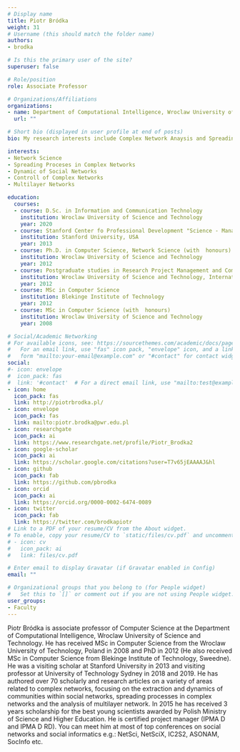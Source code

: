 ```yaml
---
# Display name
title: Piotr Bródka
weight: 31
# Username (this should match the folder name)
authors:
- brodka

# Is this the primary user of the site?
superuser: false

# Role/position
role: Associate Professor

# Organizations/Affiliations
organizations:
- name: Department of Computational Intelligence, Wroclaw University of Science and Technology
  url: ""

# Short bio (displayed in user profile at end of posts)
bio: My research interests include Complex Network Anaysis and Spreading Proceses in Complex Networks

interests:
- Network Science
- Spreading Proceses in Complex Networks 
- Dynamic of Social Networks
- Controll of Complex Networks
- Multilayer Networks

education:
  courses:
  - course: D.Sc. in Information and Communication Technology
    institution: Wroclaw University of Science and Technology
    year: 2020
  - course: Stanford Center fo Professional Development "Science - Management - Commercialization"
    institution: Stanford University, USA
    year: 2013
  - course: Ph.D. in Computer Science, Network Science (with  honours)
    institution: Wroclaw University of Science and Technology
    year: 2012
  - course: Postgraduate studies in Research Project Management and Commercialization of research results
    institution: Wroclaw University of Science and Technology, International Project Management Association
    year: 2012
  - course: MSc in Computer Science 
    institution: Blekinge Institute of Technology
    year: 2012
  - course: MSc in Computer Science (with  honours)
    institution: Wroclaw University of Science and Technology
    year: 2008

# Social/Academic Networking
# For available icons, see: https://sourcethemes.com/academic/docs/page-builder/#icons
#   For an email link, use "fas" icon pack, "envelope" icon, and a link in the
#   form "mailto:your-email@example.com" or "#contact" for contact widget.
social:
#- icon: envelope
#  icon_pack: fas
#  link: '#contact'  # For a direct email link, use "mailto:test@example.org".
- icon: home
  icon_pack: fas
  link: http://piotrbrodka.pl/
- icon: envelope
  icon_pack: fas
  link: mailto:piotr.brodka@pwr.edu.pl
- icon: researchgate
  icon_pack: ai
  link: https://www.researchgate.net/profile/Piotr_Brodka2
- icon: google-scholar
  icon_pack: ai
  link: https://scholar.google.com/citations?user=T7v65jEAAAAJ&hl
- icon: github
  icon_pack: fab
  link: https://github.com/pbrodka
- icon: orcid
  icon_pack: ai
  link: https://orcid.org/0000-0002-6474-0089
- icon: twitter
  icon_pack: fab
  link: https://twitter.com/brodkapiotr
# Link to a PDF of your resume/CV from the About widget.
# To enable, copy your resume/CV to `static/files/cv.pdf` and uncomment the lines below.
# - icon: cv
#   icon_pack: ai
#   link: files/cv.pdf

# Enter email to display Gravatar (if Gravatar enabled in Config)
email: ""

# Organizational groups that you belong to (for People widget)
#   Set this to `[]` or comment out if you are not using People widget.
user_groups:
- Faculty
---
```

Piotr Bródka is associate professor of Computer Science at the Department of Computational Intelligence, Wroclaw University of Science and Technology. He has received MSc in Computer Science from the Wroclaw University of Technology, Poland in 2008 and PhD in 2012 (He also received MSc in Computer Science from Blekinge Institute of Technology, Sweedne). He was a visiting scholar at Stanford University in 2013 and visiting professor at University of Technology Sydney in 2018 and 2019. He has authored over 70 scholarly and research articles on a variety of areas related to complex networks, focusing on the extraction and dynamics of communities within social networks, spreading processes in complex networks and the analysis of multilayer network. In 2015 he has received 3 years scholarship for the best young scientists awarded by Polish Ministry of Science and Higher Education. He is certified project manager (IPMA D and IPMA D RD). You can meet him at most of top conferences on social networks and social informatics e.g.: NetSci, NetSciX, IC2S2, ASONAM, SocInfo etc.

